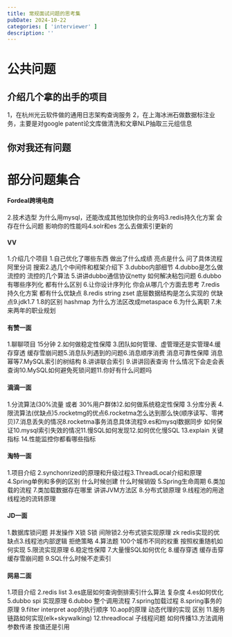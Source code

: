 ```yaml
---
title: 常规面试问题的思考集
pubDate: 2024-10-22
categories: [ 'interviewer' ]
description: ''
---
```


# 公共问题

## 介绍几个拿的出手的项目

1，在杭州光云软件做的通用日志架构查询服务
2，在上海冰洲石做数据标注业务，主要是对google patent论文库做清洗和文章NLP抽取三元组信息

## 你对我还有问题

# 部分问题集合

#### Fordeal跨境电商

2.技术选型 为什么用mysql，还能改成其他加快你的业务吗3.redis持久化方案 会存在什么问题 影响你的性能吗4.solr和es 怎么去做索引更新的

#### VV

1.介绍几个项目
1.自己优化了哪些东西 做出了什么成绩 亮点是什么 问了具体流程 阿里分词 搜索2.选几个中间件和框架介绍下
3.dubbo内部细节
4.dubbo是怎么做流控的 流控的几个算法
5.讲讲dubbo通信协议netty 如何解决粘包问题
6.dubbo有哪些序列化 都有什么区别
6.让你设计序列化 你会从哪几个方面去思考
7.redis持久化方案 都有什么优缺点
8.redis string zset 底层数据结构是怎么实现的 优缺点9.jdk1.7 1.8的区别 hashmap 为什么方法区改成metaspace
6.为什么离职
7.未来两年的职业规划

#### 有赞一面

1.聊聊项目 15分钟
2.如何做稳定性保障
3.团队如何管理、虚管理还是实管理4.缓存穿透 缓存雪崩问题5.消息队列遇到的问题6.消息顺序消费 消息可靠性保障
消息幂等7.MySQL索引的树结构
8.讲讲联合索引
9.讲讲回表查询 什么情况下会走会表查询10.MySQL如何避免死锁问题11.你好有什么问题吗

#### 滴滴一面

1.分流算法(30%流量 或者 30%用户群体)2.如何做系统稳定性保障
3.分库分表
4.限流算法(优缺点)5.rocketmg的优点6.rocketma怎么达到那么快(顺序读写、零拷贝)7.消息丢失的情况8.rocketma事务消息具体流程9.es和mysql数据同步
如何保证10.mysql索引失效的情况11.慢SQL如何发现12.如何优化慢SQL
13.explain 关键指标
14.性能监控你都看哪些指标

#### 淘特一面

1.项目介绍
2.synchonrized的原理和升级过程3.ThreadLocal介绍和原理
4.Spring单例和多例的区别 什么时候创建 什么时候销毁
5.Spring生命周期
6.类加载的流程
7.类加载数据存在哪里 讲讲JVM方法区
8.分布式锁原理
9.线程池的用途 线程池的流转原理

#### JD一面

1.数据库锁问题 并发操作 X锁 S锁 间隙锁2.分布式锁实现原理 zk redis实现的优缺点3.线程池内部逻辑 拒绝策略
4.算法题 100个城市不同的权重 按照权重随机如何实现
5.限流实现原理
6.稳定性保障
7.大量慢SQL如何优化
8.缓存穿透 缓存击穿 缓存雪崩问题
9.SQL什么时候不走索引

#### 网易二面

1.项目介绍
2.redis list
3.es底层如何查询倒排索引什么算法 复杂度
4.es如何优化
5.dubbo spi 实现原理
6.dubbo 整个调用流程
7.spring加载过程
8.spring事务的原理
9.filter interpret aop的执行顺序
10.aop的原理 动态代理的实现 区别
11.服务链路如何实现(elk+skywalking)
12.threadlocal 子线程问题 如何传播13.方法调用 参数传递 按值还是引用